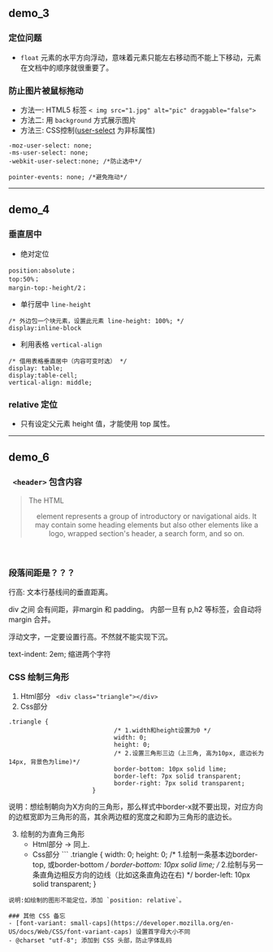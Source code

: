 ## demo_3
### 定位问题
- `float`
 元素的水平方向浮动，意味着元素只能左右移动而不能上下移动，元素在文档中的顺序就很重要了。

### 防止图片被鼠标拖动
- 方法一: HTML5 标签 `< img src="1.jpg" alt="pic" draggable="false">`
- 方法二: 用 `background` 方式展示图片
- 方法三: CSS控制([user-select](https://developer.mozilla.org/en-US/docs/Web/CSS/user-select) 为非标属性)
 ```
-moz-user-select: none;
-ms-user-select: none;
 -webkit-user-select:none; /*防止选中*/

 pointer-events: none; /*避免拖动*/
 ```

---
## demo_4

### 垂直居中
- 绝对定位
 ```
position:absolute；
top:50%；
margin-top:-height/2；
 ```

- 单行居中 `line-height`
 ```
/* 外边包一个块元素，设置此元素 line-height: 100%; */
display:inline-block
 ```
- 利用表格 `vertical-align`
 ```
/* 借用表格垂直居中（内容可变时选） */
display: table;
display:table-cell;
vertical-align: middle;
 ```

### relative 定位
- 只有设定父元素 height 值，才能使用 top 属性。

---
## demo_6

###  ` <header>` 包含内容
 > The HTML <header> element represents a group of introductory or navigational aids. It may contain some heading elements but also other elements like a logo, wrapped section's header, a search form, and so on.

### 段落间距是？？？
行高: 文本行基线间的垂直距离。

div 之间 会有间距，非margin 和 padding。 内部一旦有 p,h2 等标签，会自动将 margin 合并。

浮动文字，一定要设置行高。不然就不能实现下沉。

text-indent: 2em; 缩进两个字符

### CSS 绘制三角形
1. Html部分 ` <div class="triangle"></div>`
2. Css部分
 ```
 .triangle {
                              /* 1.width和height设置为0 */
                              width: 0;
                              height: 0;
                              /* 2.设置三角形三边（上三角, 高为10px, 底边长为14px, 背景色为lime)*/
                              border-bottom: 10px solid lime;
                              border-left: 7px solid transparent;
                              border-right: 7px solid transparent;
                        }
 ```

 说明：想绘制朝向为X方向的三角形，那么样式中border-x就不要出现，对应方向的边框宽即为三角形的高，其余两边框的宽度之和即为三角形的底边长。

3. 绘制的为直角三角形 
      - Html部分 ->  同上.
      -  Css部分
       ```
  .triangle {
      width: 0;
      height: 0;
       /* 1.绘制一条基本边border-top, 或border-bottom */
       border-bottom: 10px solid lime;
       /* 2.绘制与另一条直角边相反方向的边线（比如这条直角边在右) */
        border-left: 10px solid transparent;
}
 ```
 说明:如绘制的图形不能定位，添加 `position: relative`。

### 其他 CSS 备忘
- [font-variant: small-caps](https://developer.mozilla.org/en-US/docs/Web/CSS/font-variant-caps) 设置首字母大小不同
- @charset "utf-8"; 添加到 CSS 头部，防止字体乱码
